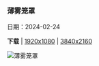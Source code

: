 ### 薄雾笼罩

日期：2024-02-24

**下载**  |  [1920x1080](https://cn.bing.com/th?id=OHR.MtPrevostDuncan_ZH-CN2333619635_1920x1080.jpg)  |  [3840x2160](https://cn.bing.com/th?id=OHR.MtPrevostDuncan_ZH-CN2333619635_UHD.jpg)

![薄雾笼罩](https://cn.bing.com/th?id=OHR.MtPrevostDuncan_ZH-CN2333619635_1920x1080.jpg "考伊琴山谷的薄雾，温哥华岛，加拿大不列颠哥伦比亚省 (© Kevin Oke/Alamy)")

